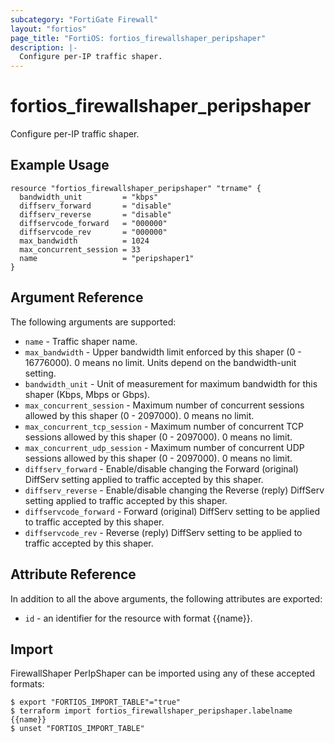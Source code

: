 ```yaml
---
subcategory: "FortiGate Firewall"
layout: "fortios"
page_title: "FortiOS: fortios_firewallshaper_peripshaper"
description: |-
  Configure per-IP traffic shaper.
---
```


# fortios_firewallshaper_peripshaper
Configure per-IP traffic shaper.

## Example Usage

```hcl
resource "fortios_firewallshaper_peripshaper" "trname" {
  bandwidth_unit         = "kbps"
  diffserv_forward       = "disable"
  diffserv_reverse       = "disable"
  diffservcode_forward   = "000000"
  diffservcode_rev       = "000000"
  max_bandwidth          = 1024
  max_concurrent_session = 33
  name                   = "peripshaper1"
}
```

## Argument Reference

The following arguments are supported:

* `name` - Traffic shaper name.
* `max_bandwidth` - Upper bandwidth limit enforced by this shaper (0 - 16776000). 0 means no limit. Units depend on the bandwidth-unit setting.
* `bandwidth_unit` - Unit of measurement for maximum bandwidth for this shaper (Kbps, Mbps or Gbps).
* `max_concurrent_session` - Maximum number of concurrent sessions allowed by this shaper (0 - 2097000). 0 means no limit.
* `max_concurrent_tcp_session` - Maximum number of concurrent TCP sessions allowed by this shaper (0 - 2097000). 0 means no limit.
* `max_concurrent_udp_session` - Maximum number of concurrent UDP sessions allowed by this shaper (0 - 2097000). 0 means no limit.
* `diffserv_forward` - Enable/disable changing the Forward (original) DiffServ setting applied to traffic accepted by this shaper.
* `diffserv_reverse` - Enable/disable changing the Reverse (reply) DiffServ setting applied to traffic accepted by this shaper.
* `diffservcode_forward` - Forward (original) DiffServ setting to be applied to traffic accepted by this shaper.
* `diffservcode_rev` - Reverse (reply) DiffServ setting to be applied to traffic accepted by this shaper.


## Attribute Reference

In addition to all the above arguments, the following attributes are exported:
* `id` - an identifier for the resource with format {{name}}.

## Import

FirewallShaper PerIpShaper can be imported using any of these accepted formats:
```
$ export "FORTIOS_IMPORT_TABLE"="true"
$ terraform import fortios_firewallshaper_peripshaper.labelname {{name}}
$ unset "FORTIOS_IMPORT_TABLE"
```
